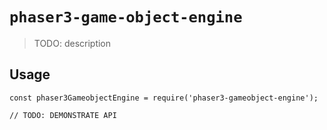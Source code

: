 # `phaser3-game-object-engine`

> TODO: description

## Usage

```
const phaser3GameobjectEngine = require('phaser3-gameobject-engine');

// TODO: DEMONSTRATE API
```
